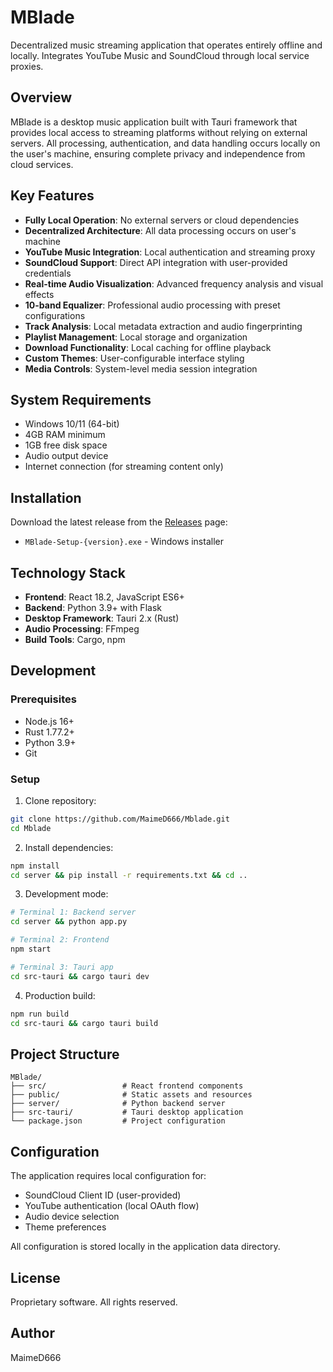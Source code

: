 # MBlade

Decentralized music streaming application that operates entirely offline and locally. Integrates YouTube Music and SoundCloud through local service proxies.

## Overview

MBlade is a desktop music application built with Tauri framework that provides local access to streaming platforms without relying on external servers. All processing, authentication, and data handling occurs locally on the user's machine, ensuring complete privacy and independence from cloud services.

## Key Features

- **Fully Local Operation**: No external servers or cloud dependencies
- **Decentralized Architecture**: All data processing occurs on user's machine
- **YouTube Music Integration**: Local authentication and streaming proxy
- **SoundCloud Support**: Direct API integration with user-provided credentials
- **Real-time Audio Visualization**: Advanced frequency analysis and visual effects
- **10-band Equalizer**: Professional audio processing with preset configurations
- **Track Analysis**: Local metadata extraction and audio fingerprinting
- **Playlist Management**: Local storage and organization
- **Download Functionality**: Local caching for offline playback
- **Custom Themes**: User-configurable interface styling
- **Media Controls**: System-level media session integration

## System Requirements

- Windows 10/11 (64-bit)
- 4GB RAM minimum
- 1GB free disk space
- Audio output device
- Internet connection (for streaming content only)

## Installation

Download the latest release from the [Releases](https://github.com/MaimeD666/Mblade/releases) page:

- `MBlade-Setup-{version}.exe` - Windows installer

## Technology Stack

- **Frontend**: React 18.2, JavaScript ES6+
- **Backend**: Python 3.9+ with Flask
- **Desktop Framework**: Tauri 2.x (Rust)
- **Audio Processing**: FFmpeg
- **Build Tools**: Cargo, npm

## Development

### Prerequisites

- Node.js 16+
- Rust 1.77.2+
- Python 3.9+
- Git

### Setup

1. Clone repository:
```bash
git clone https://github.com/MaimeD666/Mblade.git
cd Mblade
```

2. Install dependencies:
```bash
npm install
cd server && pip install -r requirements.txt && cd ..
```

3. Development mode:
```bash
# Terminal 1: Backend server
cd server && python app.py

# Terminal 2: Frontend
npm start

# Terminal 3: Tauri app
cd src-tauri && cargo tauri dev
```

4. Production build:
```bash
npm run build
cd src-tauri && cargo tauri build
```

## Project Structure

```
MBlade/
├── src/                 # React frontend components
├── public/              # Static assets and resources
├── server/              # Python backend server
├── src-tauri/           # Tauri desktop application
└── package.json         # Project configuration
```

## Configuration

The application requires local configuration for:
- SoundCloud Client ID (user-provided)
- YouTube authentication (local OAuth flow)
- Audio device selection
- Theme preferences

All configuration is stored locally in the application data directory.

## License

Proprietary software. All rights reserved.

## Author

MaimeD666
